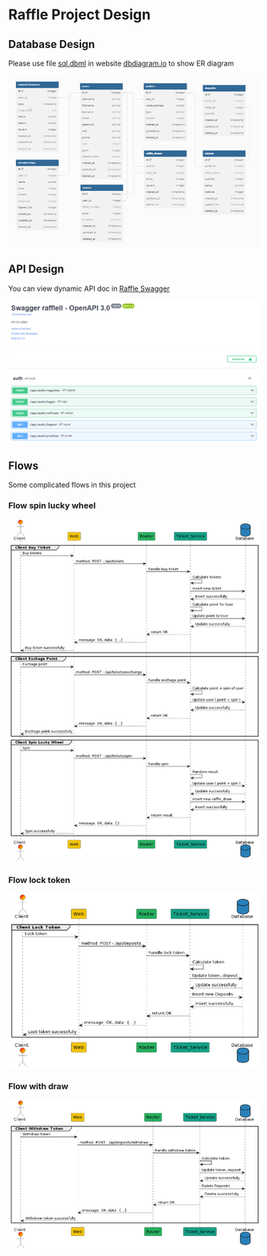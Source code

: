 # Raffle Project Design

## Database Design

Please use file [sql.dbml](/docs/sql.dbml) in website [dbdiagram.io](https://dbdiagram.io/d) to show ER diagram

![This is an alt text.](/images/database.png "This is a sample image.")


## API Design

You can view dynamic API doc in [Raffle Swagger](https://nddmanh.github.io/raffle-api)

![This is an alt text.](/images/swagger.png "This is a sample image.")


## Flows
Some complicated flows in this project

### Flow spin lucky wheel

![This is an alt text.](/images/flow-spin-lucky-wheel.png "This is a sample image.")

### Flow lock token

![This is an alt text.](/images/flow-lock-token.png "This is a sample image.")

### Flow with draw

![This is an alt text.](/images/flow-withdraw-token.png "This is a sample image.")
